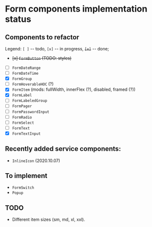 # Form components implementation status

## Components to refactor

Legend: `[ ]` -- todo, `[x]` -- in progress, ~~`[x]`~~ -- done;

- ~~[x] `FormButton` (TODO: styles)~~
- [ ] `FormDateRange`
- [ ] `FormDateTime`
- [x] `FormGroup`
- [ ] `FormHoverableHOC` (?)
- [x] `FormItem` (mods: fullWidth, innerFlex (?), disabled, framed (?))
- [x] `FormLabel`
- [ ] `FormLabeledGroup`
- [ ] `FormPager`
- [ ] `FormPasswordInput`
- [ ] `FormRadio`
- [ ] `FormSelect`
- [ ] `FormText`
- [x] `FormTextInput`

## Recently added service components:

- `InlineIcon` (2020.10.07)

## To implement

- `FormSwitch`
- `Popup`

## TODO

- Different item sizes (sm, md, xl, xxl).

<!--
 @changed 2020.10.19, 23:36
-->
